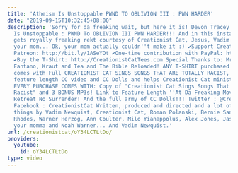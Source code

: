 ```yaml
---
title: 'Atheism Is Unstoppable PWND TO OBLIVION III : PWN HARDER'
date: "2019-09-15T10:32:45+08:00"
description: 'Sorry for da freaking wait, but here it is! Devon Tracey aka Atheism
  Is Unstoppable : PWND To OBLIVION III PWN HARDER!!! And in this installment AIU
  gets royally freaking rekt courtesy of Creationist Cat, Jesus, Vadim Newquist and
  your mom... Ok, your mom actually couldn''t make it :) ✔Support CreationistCat on
  Patreon: http://bit.ly/1ASeYOt ✔One-time contribution with PayPal: http://bit.ly/1eQR4sR
  ✔Buy the T-Shirt: http://CreationistCatTees.com Special Thanks to: MrRepZion, Antony
  Fantano, Kraut and Tea and The Bible Reloaded! ANY T-SHIRT purchased from CreationistCatTees.com
  comes with Full CREATIONIST CAT SINGS SONGS THAT ARE TOTALLY RACIST, links to a
  feature length CC video and CC Dolls and helps Creationist Cat ministries A LOT!!!!!
  EVERY PURCHASE COMES WITH: Copy of "Creationist Cat Sings Songs That Are Totally
  Racist" and 3 BONUS MP3s! Link to Feature Length ''At Da Freaking Movies'' for No
  Retreat No Surrender! And the full army of CC Dolls!!! Twitter : @CreationistCat
  Facebook : CreationistCat Written, produced and directed and a lot of freaking other
  things by Vadim Newquist, Creationist Cat, Roman Polanski, Bernie Sanders, Randy
  Rhodes, Warner Herzog, Ann Coulter, Milo Yianappolus, Alex Jones, Jason Vorhees,
  your momma and Noah Warner... And Vadim Newquist.'
url: /creationistcat/oY34LCTLtDo/
providers:
  youtube:
    id: oY34LCTLtDo
type: video
---
```

